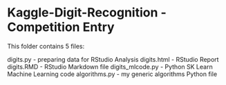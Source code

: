 # Kaggle-Digit-Recognition - Competition Entry

This folder contains 5 files:

digits.py - preparing data for RStudio Analysis
digits.html - RStudio Report
digits.RMD - RStudio Markdown file
digits_mlcode.py - Python SK Learn Machine Learning code
algorithms.py - my generic algorithms Python file
